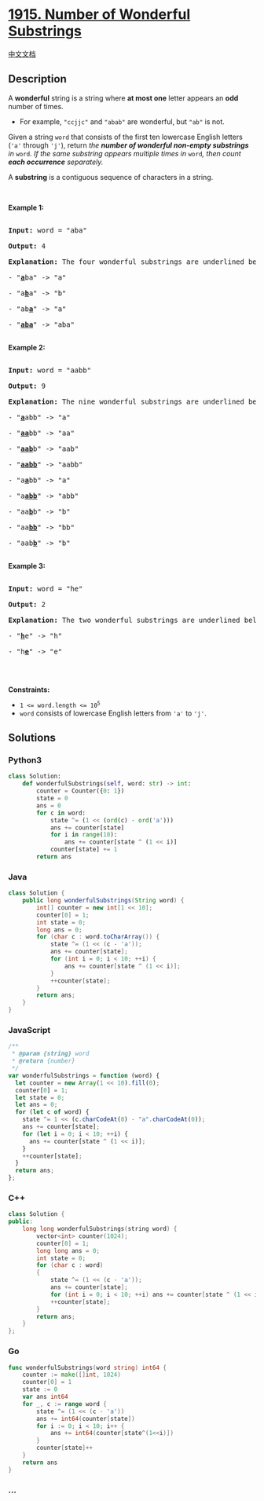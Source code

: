 # [1915. Number of Wonderful Substrings](https://leetcode.com/problems/number-of-wonderful-substrings)

[中文文档](/solution/1900-1999/1915.Number%20of%20Wonderful%20Substrings/README.md)

## Description

<p>A <strong>wonderful</strong> string is a string where <strong>at most one</strong> letter appears an <strong>odd</strong> number of times.</p>

<ul>
    <li>For example, <code>&quot;ccjjc&quot;</code> and <code>&quot;abab&quot;</code> are wonderful, but <code>&quot;ab&quot;</code> is not.</li>

</ul>

<p>Given a string <code>word</code> that consists of the first ten lowercase English letters (<code>&#39;a&#39;</code> through <code>&#39;j&#39;</code>), return <em>the <strong>number of wonderful non-empty substrings</strong> in </em><code>word</code><em>. If the same substring appears multiple times in </em><code>word</code><em>, then count <strong>each occurrence</strong> separately.</em></p>

<p>A <strong>substring</strong> is a contiguous sequence of characters in a string.</p>

<p>&nbsp;</p>

<p><strong>Example 1:</strong></p>

<pre>

<strong>Input:</strong> word = &quot;aba&quot;

<strong>Output:</strong> 4

<strong>Explanation:</strong> The four wonderful substrings are underlined below:

- &quot;<u><strong>a</strong></u>ba&quot; -&gt; &quot;a&quot;

- &quot;a<u><strong>b</strong></u>a&quot; -&gt; &quot;b&quot;

- &quot;ab<u><strong>a</strong></u>&quot; -&gt; &quot;a&quot;

- &quot;<u><strong>aba</strong></u>&quot; -&gt; &quot;aba&quot;

</pre>

<p><strong>Example 2:</strong></p>

<pre>

<strong>Input:</strong> word = &quot;aabb&quot;

<strong>Output:</strong> 9

<strong>Explanation:</strong> The nine wonderful substrings are underlined below:

- &quot;<strong><u>a</u></strong>abb&quot; -&gt; &quot;a&quot;

- &quot;<u><strong>aa</strong></u>bb&quot; -&gt; &quot;aa&quot;

- &quot;<u><strong>aab</strong></u>b&quot; -&gt; &quot;aab&quot;

- &quot;<u><strong>aabb</strong></u>&quot; -&gt; &quot;aabb&quot;

- &quot;a<u><strong>a</strong></u>bb&quot; -&gt; &quot;a&quot;

- &quot;a<u><strong>abb</strong></u>&quot; -&gt; &quot;abb&quot;

- &quot;aa<u><strong>b</strong></u>b&quot; -&gt; &quot;b&quot;

- &quot;aa<u><strong>bb</strong></u>&quot; -&gt; &quot;bb&quot;

- &quot;aab<u><strong>b</strong></u>&quot; -&gt; &quot;b&quot;

</pre>

<p><strong>Example 3:</strong></p>

<pre>

<strong>Input:</strong> word = &quot;he&quot;

<strong>Output:</strong> 2

<strong>Explanation:</strong> The two wonderful substrings are underlined below:

- &quot;<b><u>h</u></b>e&quot; -&gt; &quot;h&quot;

- &quot;h<strong><u>e</u></strong>&quot; -&gt; &quot;e&quot;

</pre>

<p>&nbsp;</p>

<p><strong>Constraints:</strong></p>

<ul>
    <li><code>1 &lt;= word.length &lt;= 10<sup>5</sup></code></li>
    <li><code>word</code> consists of lowercase English letters from <code>&#39;a&#39;</code>&nbsp;to <code>&#39;j&#39;</code>.</li>

</ul>

## Solutions

<!-- tabs:start -->

### **Python3**

```python
class Solution:
    def wonderfulSubstrings(self, word: str) -> int:
        counter = Counter({0: 1})
        state = 0
        ans = 0
        for c in word:
            state ^= (1 << (ord(c) - ord('a')))
            ans += counter[state]
            for i in range(10):
                ans += counter[state ^ (1 << i)]
            counter[state] += 1
        return ans
```

### **Java**

```java
class Solution {
    public long wonderfulSubstrings(String word) {
        int[] counter = new int[1 << 10];
        counter[0] = 1;
        int state = 0;
        long ans = 0;
        for (char c : word.toCharArray()) {
            state ^= (1 << (c - 'a'));
            ans += counter[state];
            for (int i = 0; i < 10; ++i) {
                ans += counter[state ^ (1 << i)];
            }
            ++counter[state];
        }
        return ans;
    }
}
```

### **JavaScript**

```js
/**
 * @param {string} word
 * @return {number}
 */
var wonderfulSubstrings = function (word) {
  let counter = new Array(1 << 10).fill(0);
  counter[0] = 1;
  let state = 0;
  let ans = 0;
  for (let c of word) {
    state ^= 1 << (c.charCodeAt(0) - "a".charCodeAt(0));
    ans += counter[state];
    for (let i = 0; i < 10; ++i) {
      ans += counter[state ^ (1 << i)];
    }
    ++counter[state];
  }
  return ans;
};
```

### **C++**

```cpp
class Solution {
public:
    long long wonderfulSubstrings(string word) {
        vector<int> counter(1024);
        counter[0] = 1;
        long long ans = 0;
        int state = 0;
        for (char c : word)
        {
            state ^= (1 << (c - 'a'));
            ans += counter[state];
            for (int i = 0; i < 10; ++i) ans += counter[state ^ (1 << i)];
            ++counter[state];
        }
        return ans;
    }
};
```

### **Go**

```go
func wonderfulSubstrings(word string) int64 {
	counter := make([]int, 1024)
	counter[0] = 1
	state := 0
	var ans int64
	for _, c := range word {
		state ^= (1 << (c - 'a'))
		ans += int64(counter[state])
		for i := 0; i < 10; i++ {
			ans += int64(counter[state^(1<<i)])
		}
		counter[state]++
	}
	return ans
}
```

### **...**

```

```

<!-- tabs:end -->
